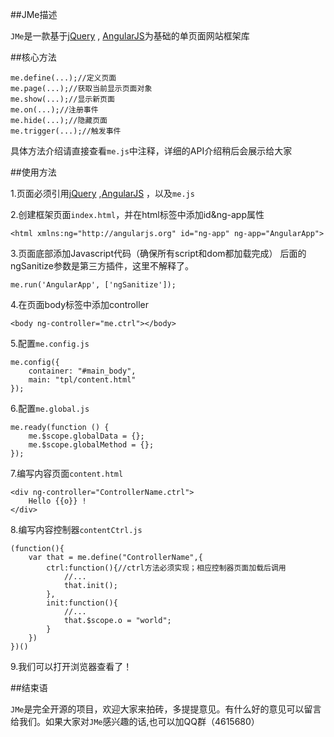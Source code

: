 ##JMe描述

`JMe`是一款基于[jQuery](http://jquery.com/) , [AngularJS](https://angularjs.org/)为基础的单页面网站框架库

##核心方法

	me.define(...);//定义页面
	me.page(...);//获取当前显示页面对象
	me.show(...);//显示新页面
	me.on(...);//注册事件
	me.hide(...);//隐藏页面
	me.trigger(...);//触发事件

具体方法介绍请直接查看`me.js`中注释，详细的API介绍稍后会展示给大家

##使用方法

1.页面必须引用[jQuery](http://jquery.com/) ,[AngularJS](https://angularjs.org/) ，以及`me.js`

2.创建框架页面`index.html`，并在html标签中添加id&ng-app属性 

    <html xmlns:ng="http://angularjs.org" id="ng-app" ng-app="AngularApp"> 

3.页面底部添加Javascript代码（确保所有script和dom都加载完成） 后面的ngSanitize参数是第三方插件，这里不解释了。

	me.run('AngularApp', ['ngSanitize']);

4.在页面body标签中添加controller

	<body ng-controller="me.ctrl"></body>

5.配置`me.config.js` 

	me.config({
		container: "#main_body",
		main: "tpl/content.html"
	});

6.配置`me.global.js`

	me.ready(function () {
		me.$scope.globalData = {};
		me.$scope.globalMethod = {};
	});

7.编写内容页面`content.html`

	<div ng-controller="ControllerName.ctrl">
		Hello {{o}} !
	</div>


8.编写内容控制器`contentCtrl.js`

	(function(){
		var that = me.define("ControllerName",{
			ctrl:function(){//ctrl方法必须实现；相应控制器页面加载后调用
				//...
				that.init();
			},
			init:function(){
				//...
				that.$scope.o = "world";
			}
		})
	})()
	

9.我们可以打开浏览器查看了！


##结束语

`JMe`是完全开源的项目，欢迎大家来拍砖，多提提意见。有什么好的意见可以留言给我们。如果大家对`JMe`感兴趣的话,也可以加QQ群（4615680）

